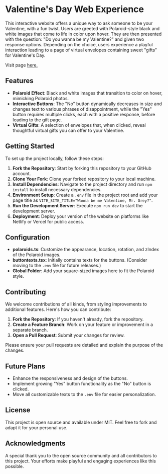 # Valentine's Day Web Experience

This interactive website offers a unique way to ask someone to be your Valentine, with a fun twist. Users are greeted with Polaroid-style black and white images that come to life in color upon hover. They are then presented with the question: "Do you wanna be my Valentine?" and given two response options. Depending on the choice, users experience a playful interaction leading to a page of virtual envelopes containing sweet "gifts" for Valentine's Day.

Visit page [here.]()

## Features

- **Polaroid Effect**: Black and white images that transition to color on hover, mimicking Polaroid photos.
- **Interactive Buttons**: The "No" button dynamically decreases in size and changes text to various phrases of disappointment, while the "Yes" button requires multiple clicks, each with a positive response, before leading to the gift page.
- **Virtual Gifts**: A selection of envelopes that, when clicked, reveal thoughtful virtual gifts you can offer to your Valentine.

## Getting Started

To set up the project locally, follow these steps:

1. **Fork the Repository**: Start by forking this repository to your GitHub account.
2. **Clone Your Fork**: Clone your forked repository to your local machine.
3. **Install Dependencies**: Navigate to the project directory and run `npm install` to install necessary dependencies.
4. **Environment Setup**: Create a `.env` file in the project root and add your page title as `VITE_SITE_TITLE="Wanna be me Valentine, Mr. Grey?"`.
5. **Run the Development Server**: Execute `npm run dev` to start the development server.
6. **Deployment**: Deploy your version of the website on platforms like Netlify or Vercel for public access.

## Configuration

- **polaroids.ts**: Customize the appearance, location, rotation, and zIndex of the Polaroid images.
- **buttontexts.tsx**: Initially contains texts for the buttons. (Consider moving to the `.env` file for future releases.)
- **Global Folder**: Add your square-sized images here to fit the Polaroid style.

## Contributing

We welcome contributions of all kinds, from styling improvements to additional features. Here's how you can contribute:

1. **Fork the Repository**: If you haven't already, fork the repository.
2. **Create a Feature Branch**: Work on your feature or improvement in a separate branch.
3. **Open a Pull Request**: Submit your changes for review.

Please ensure your pull requests are detailed and explain the purpose of the changes.

## Future Plans

- Enhance the responsiveness and design of the buttons.
- Implement growing "Yes" button functionality as the "No" button is clicked.
- Move all customizable texts to the `.env` file for easier personalization.

## License

This project is open source and available under MIT. Feel free to fork and adapt it for your personal use.

## Acknowledgments

A special thank you to the open source community and all contributors to this project. Your efforts make playful and engaging experiences like this possible.
